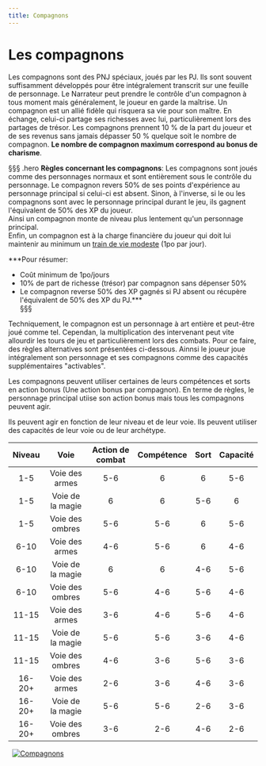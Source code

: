 ```yaml
---
title: Compagnons
---
```


# Les compagnons  
Les compagnons sont des PNJ spéciaux, joués par les PJ. Ils sont souvent suffisamment développés pour être intégralement transcrit sur une feuille de personnage. Le Narrateur peut prendre le contrôle d'un compagnon à tous moment mais généralement, le joueur en garde la maîtrise. Un compagnon est un allié fidèle qui risquera sa vie pour son maître. En échange, celui-ci partage ses richesses avec lui, particulièrement lors des partages de trésor. Les compagnons prennent 10 % de la part du joueur et de ses revenus sans jamais dépasser 50 % quelque soit le nombre de compagnon. **Le nombre de compagnon maximum correspond au bonus de charisme**.  

§§§ .hero
**Règles concernant les compagnons**: Les compagnons sont joués comme des personnages normaux et sont entièrement sous le contrôle du personnage. Le compagnon revers 50% de ses points d'expérience au personnage principal si celui-ci est absent. Sinon, à l'inverse, si le ou les compagnons sont avec le personnage principal durant le jeu, ils gagnent l'équivalent de 50% des XP du joueur.  
Ainsi un compagnon  monte de niveau plus lentement qu'un personnage principal.  
Enfin, un compagnon est à la charge financière du joueur qui doit lui maintenir au minimum un [train de vie modeste](/partir-a-l-aventure/#le-train-de-vie) (1po par jour).  

***Pour résumer:
- Coût minimum de 1po/jours  
- 10% de part de richesse (trésor) par compagnon sans dépenser 50%  
- Le compagnon reverse 50% des XP gagnés si PJ absent ou récupère l'équivalent de 50% des XP du PJ.***  
§§§   

Techniquement, le compagnon est un personnage à art entière et peut-être joué comme tel. Cependan, la multiplication des intervenant peut vite allourdir les tours de jeu et particulièrement lors des combats. Pour ce faire, des règles alternatives sont présentées ci-dessous. Ainnsi le joueur joue intégralement son personnage et ses compagnons comme des capacités supplémentaires "activables".

Les compagnons peuvent utiliser certaines de leurs compétences et sorts en action bonus (Une action bonus par compagnon). En terme de règles, le personnage principal utiise son action bonus mais tous les compagnons peuvent agir.

Ils peuvent agir en fonction de leur niveau et de leur voie. Ils peuvent utiliser des capacités de leur voie ou de leur archétype.   


|Niveau|Voie|Action de combat|Compétence|Sort|Capacité|
|:-:|:-:|:-:|:-:|:-:|:-:|
|1-5|Voie des armes|5-6|6|6|5-6|
|1-5|Voie de la magie|6|6|5-6|6|
|1-5|Voie des ombres|5-6|5-6|6|5-6|
|6-10|Voie des armes|4-6|5-6|6|4-6|
|6-10|Voie de la magie|6|6|4-6|5-6|
|6-10|Voie des ombres|5-6|4-6|5-6|4-6|
|11-15|Voie des armes|3-6|4-6|5-6|4-6|
|11-15|Voie de la magie|5-6|5-6|3-6|4-6|
|11-15|Voie des ombres|4-6|3-6|5-6|3-6|
|16-20+|Voie des armes|2-6|3-6|4-6|3-6|
|16-20+|Voie de la magie|5-6|5-6|2-6|3-6|
|16-20+|Voie des ombres|3-6|2-6|4-6|2-6|

&nbsp;
[![Compagnons](https://www.douaratil.fr/illustrations/regles/compagnons2m.png)](https://www.douaratil.fr/illustrations/regles/compagnons2.jpg)  
